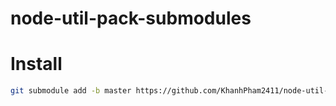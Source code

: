 # node-util-pack-submodules

# Install

```bash
git submodule add -b master https://github.com/KhanhPham2411/node-util-pack-submodules.git && git submodule update --init --recursive && cd node-util-pack-submodules && yarn install
```

